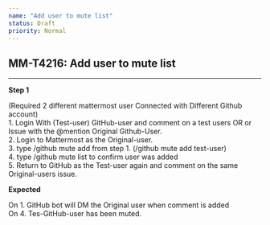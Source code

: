 ```yaml
---
name: "Add user to mute list"
status: Draft
priority: Normal
---
```


## MM-T4216: Add user to mute list

---

**Step 1**

(Required 2 different mattermost user Connected with Different Github account)\
1\. Login With (Test-user) GitHub-user and comment on a test users OR or Issue with the @mention Original Github-User.\
2\. Login to Mattermost as the Original-user.\
3\. type /github mute add from step 1. (/github mute add test-user)\
4\. type /github mute list to confirm user was added\
5\. Return to GitHub as the Test-user again and comment on the same Original-users issue.

**Expected**

On 1. GitHub bot will DM the Original user when comment is added\
On 4. Tes-GitHub-user has been muted.
